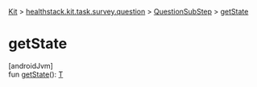 
[Kit](../../../kit.html) > [healthstack.kit.task.survey.question](../index.html) > [QuestionSubStep](index.html) > [getState](get-state.html)



# getState



[androidJvm]\
fun [getState](get-state.html)(): [T](index.html)




